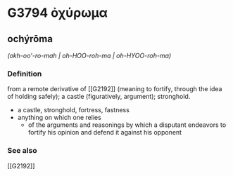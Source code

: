 # G3794 ὀχύρωμα

## ochýrōma

_(okh-oo'-ro-mah | oh-HOO-roh-ma | oh-HYOO-roh-ma)_

### Definition

from a remote derivative of [[G2192]] (meaning to fortify, through the idea of holding safely); a castle (figuratively, argument); stronghold.

- a castle, stronghold, fortress, fastness
- anything on which one relies
  - of the arguments and reasonings by which a disputant endeavors to fortify his opinion and defend it against his opponent

### See also

[[G2192]]

